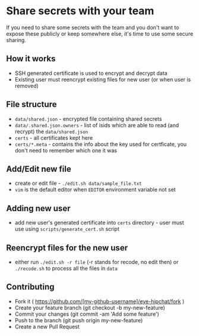 # Share secrets with your team

If you need to share some secrets with the team and you don't want to expose these publicly or keep somewhere else,
it's time to use some secure sharing.

## How it works
* SSH generated certificate is used to encrypt and decrypt data
* Existing user must reencrypt existing files for new user (or when user is removed)

## File structure
* `data/shared.json` - encrypted file containing shared secrets
* `data/.shared.json.owners` - list of isids which are able to read (and recrypt) the `data/shared.json`
* `certs` - all certificates kept here
* `certs/*.meta` - contains the info about the key used for certficate, you don't need to remember which one it was

## Add/Edit new file
* create or edit file - `./edit.sh data/sample_file.txt`
* `vim` is the default editor when `EDITOR` environment variable not set

## Adding new user
* add new user's generated certificate into `certs` directory - user must use using `scripts/generate_cert.sh` script

## Reencrypt files for the new user
* either run `./edit.sh -r file` (-r stands for recode, no edit then) or `./recode.sh` to process all the files in `data`

## Contributing
* Fork it ( https://github.com/[my-github-username]/eye-hipchat/fork )
* Create your feature branch (git checkout -b my-new-feature)
* Commit your changes (git commit -am 'Add some feature')
* Push to the branch (git push origin my-new-feature)
* Create a new Pull Request
